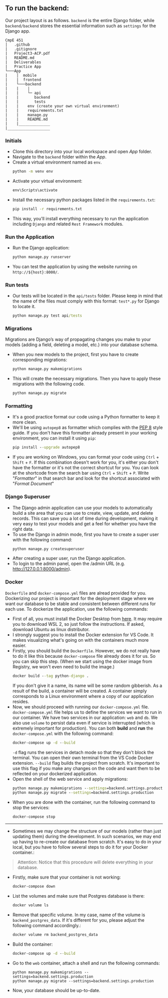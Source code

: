 ## To run the backend: 

Our project layout is as follows. `backend` is the entire Django folder, while `backend/backend` stores the essential information such as `settings` for the Django app.
```
CmpE 451
│   .github
|   .gitignore
|   Project3-ACP.pdf
|   README.md
|   Deliverables
|   Practice App
└───App
|    │  mobile
|    |  frontend
|    └───backend
|    |    |
|    |    └─ api
|    |       backend
|    |       tests
|    |    env (create your own virtual environment)
|    |    requirements.txt
|    |    manage.py
|    |    README.md
|    |______________
|___________________
```
      

### Initials

* Clone this directory into your local workspace and open _App_ folder.
* Navigate to the `backend` folder within the _App_. 
* Create a virtual environment named as ```env```.
   ```cmd
   python -m venv env  
   ```
* Activate your virtual environment:
   ```cmd
   env\Scripts\activate
   ```
* Install the necessary python packages listed in the ```requirements.txt```:
   ```cmd
   pip install -r requirements.txt
   ```
* This way, you'll install everything necessary to run the application including `Django` and related `Rest Framework` modules.

### Run the Application

* Run the Django application:
   ```cmd
   python manage.py runserver
   ```
* You can test the application by using the website running on ```http://${host}:8000/```.

### Run tests
* Our tests will be located in the `api/tests` folder. Please keep in mind that the name of the files must comply with this format: `test*.py` for Django to locate it.
   ```cmd
   python manage.py test api/tests
   ```
### Migrations
Migrations are Django’s way of propagating changes you make to your models (adding a field, deleting a model, etc.) into your database schema.

* When you new models to the project, first you have to create corresponding migrations:
   ```cmd
   python manage.py makemigrations
   ```
* This will create the necessary migrations. Then you have to apply these migrations with the following code.
   ```cmd
   python manage.py migrate
   ```

### Formatting
* It's a good practice format our code using a Python formatter to keep it more clean.
* We'll be using `autopep8` as formatter which complies with the [PEP 8](https://peps.python.org/pep-0008/) style guide. If you don't have this formatter already present in your working environment, you can install it using `pip`:
   ```cmd
   pip install --upgrade autopep8
   ```
* If you are working on Windows, you can format your code using `Ctrl` + `Shift` + `F`. If this combination doesn't work for you, it's either you don't have the formatter or it's not the correct shortcut for you. You can look at the shortcode from the search bar using `Ctrl` + `Shift` + `P`. Write "_Formatter_" in that search bar and look for the shortcut associated with "_Format Document_" 

### Django Superuser
* The Django admin application can use your models to automatically build a site area that you can use to create, view, update, and delete records. This can save you a lot of time during development, making it very easy to test your models and get a feel for whether you have the right data.
* To use the Django in admin mode, first you have to create a super user with the following command:
   ```cmd
   python manage.py createsuperuser
   ```
* After creating a super user, run the Django application.
* To login to the admin panel, open the /admin URL (e.g. http://127.0.0.1:8000/admin).


### Docker
`Dockerfile` and `docker-compose.yml` files are alread provided for you. Dockerizing our project is important for the deployment stage where we want our database to be stable and consistent between different runs for each use. To dockerize the application, use the following commands:
* First of all, you must install the Docker Desktop from [here](https://www.docker.com/). It may require you to download WSL 2, so just follow the instructions. If asked, download Ubuntu as linux distributor.
* I strongly suggest you to install the Docker extension for VS Code. It makes visualizing what's going on with the containers much more easier.
* Firstly, you should build the `Dockerfile`. However, we do not really have to do it like this because `docker-compose` file already does it for us. So you can skip this step. (When we start using the docker image from Registry, we won't even need to build the image.)
   ```cmd
   docker build --tag python-django .
   ```
   If you don't give it a name, its name will be some random gibberish. As a result of the build, a container will be created. A container simply corresponds to a Linux environment where a copy of our application resides.
* Now, we should proceed with running our `docker-compose.yml` file. `docker-compose.yml` file helps us to define the services we want to run in our container. We have two services in our application: `web` and `db`. We also use `volume` to persist data even if service is interrupted (which is extremely important for production). You can both **build** and **run** the `docker-compose.yml` with the following command:
   ```cmd
   docker-compose up -d --build
   ```
   `-d` flag runs the services in detach mode so that they don't block the terminal. You can open their own terminal from the VS Code Docker extension. `--build` flag builds the project from scratch. It's important to use this flag if you make any changes on the code and want them to be reflected on your dockerized application.
* Open the shell of the web service and apply migrations:
   ```cmd
   python manage.py makemigrations --settings=backend.settings.production
   python manage.py migrate --settings=backend.settings.production
   ```
* When you are done with the container, run the following command to stop the services:
   ```cmd
   docker-compose stop
   ```
---
* Sometimes we may change the structure of our models (rather than just updating them) during the development. In such scenarios, we may end up having to re-create our database from scratch. It's easy to do in your local, but you have to follow several steps to do it for your Docker container.:
> Attention: Notice that this procedure will delete everything in your database. 
   * Firstly, make sure that your container is not working:
      ```cmd
      docker-compose down
      ```
   * List the volumes and make sure that Postgres database is there:
      ```cmd
      docker volume ls
      ```
   * Remove that specific volume. In my case, name of the volume is `backend_postgres_data`. If it's different for you, please adjust the following command accordingly.:
      ```cmd
      docker volume rm backend_postgres_data
      ```
   * Build the container:
      ```cmd
      docker-compose up -d --build
      ```
   * Go to the `web` container, attach a shell and run the following commands:
      ```
      python manage.py makemigrations --settings=backend.settings.production
      python manage.py migrate --settings=backend.settings.production
      ``` 
   * Now, your database should be up-to-date.

